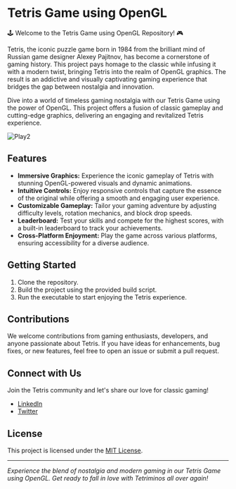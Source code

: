 # Tetris Game using OpenGL

🕹️ Welcome to the Tetris Game using OpenGL Repository! 🎮

Tetris, the iconic puzzle game born in 1984 from the brilliant mind of Russian game designer Alexey Pajitnov, has become a cornerstone of gaming history. This project pays homage to the classic while infusing it with a modern twist, bringing Tetris into the realm of OpenGL graphics. The result is an addictive and visually captivating gaming experience that bridges the gap between nostalgia and innovation.

Dive into a world of timeless gaming nostalgia with our Tetris Game using the power of OpenGL. This project offers a fusion of classic gameplay and cutting-edge graphics, delivering an engaging and revitalized Tetris experience.

![Play2](https://github.com/Aashvitt/Tetris_Game/assets/91696949/a30b02b4-5c8c-4ca8-83bc-70c7ade9ab4e)


## Features

- **Immersive Graphics:** Experience the iconic gameplay of Tetris with stunning OpenGL-powered visuals and dynamic animations.
- **Intuitive Controls:** Enjoy responsive controls that capture the essence of the original while offering a smooth and engaging user experience.
- **Customizable Gameplay:** Tailor your gaming adventure by adjusting difficulty levels, rotation mechanics, and block drop speeds.
- **Leaderboard:** Test your skills and compete for the highest scores, with a built-in leaderboard to track your achievements.
- **Cross-Platform Enjoyment:** Play the game across various platforms, ensuring accessibility for a diverse audience.

## Getting Started

1. Clone the repository.
2. Build the project using the provided build script.
3. Run the executable to start enjoying the Tetris experience.

## Contributions

We welcome contributions from gaming enthusiasts, developers, and anyone passionate about Tetris. If you have ideas for enhancements, bug fixes, or new features, feel free to open an issue or submit a pull request.

## Connect with Us

Join the Tetris community and let's share our love for classic gaming!

- [LinkedIn](https://www.linkedin.com/in/aashvitt-singh)
- [Twitter](https://twitter.com/AashvittSingh?t=b8rVAtNJWrPp0zTCPKgVrA&s=09)

## License

This project is licensed under the [MIT License](LICENSE).

---

*Experience the blend of nostalgia and modern gaming in our Tetris Game using OpenGL. Get ready to fall in love with Tetriminos all over again!*
